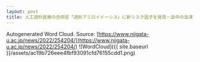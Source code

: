 ```yaml
---
layout: post
title: 人工透析医療の合併症「透析アミロイドーシス」に新リスク因子を発見－血中の血清アルブミンを高濃度に保つことがアミロイドーシス予防のカギ－
---
```

Autogenerated Word Cloud.
Source\: [https://www.niigata-u.ac.jp/news/2022/254204/](https://www.niigata-u.ac.jp/news/2022/254204/)
![WordCloud]({{ site.baseurl }}/assets/ac19b726eee4fbf93091cfd76155cdd1.png)